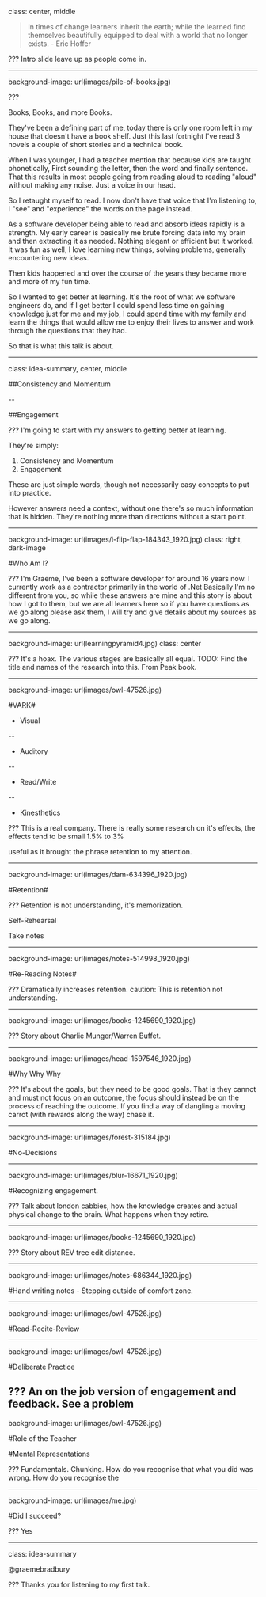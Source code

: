 class: center, middle

> In times of change learners inherit the earth; while the learned find themselves beautifully equipped to deal with a world that no longer exists. - Eric Hoffer

???
Intro slide leave up as people come in.

---
background-image: url(images/pile-of-books.jpg)

???

Books, Books, and more Books.

They've been a defining part of me, today there is only one room left in my house that doesn't have a book shelf. Just this last fortnight I've read 3 novels a couple of short stories and a technical book.

When I was younger, I had a teacher mention that because kids are taught phonetically, First sounding the letter, then the word and finally sentence. That this results in most people going from reading aloud to reading "aloud" without making any noise. Just a voice in our head.

So I retaught myself to read. I now don't have that voice that I'm listening to, I "see" and "experience" the words on the page instead.

As a software developer being able to read and absorb ideas rapidly is a strength. My early career is basically me brute forcing data into my brain and then extracting it as needed. Nothing elegant or efficient but it worked. It was fun as well, I love learning new things, solving problems, generally encountering new ideas.

Then kids happened and over the course of the years they became more and more of my fun time.

So I wanted to get better at learning. It's the root of what we software engineers do, and if I get better I could spend less time on gaining knowledge just for me and my job, I could spend time with my family and learn the things that would allow me to enjoy their lives to answer and work through the questions that they had.

So that is what this talk is about.

---
class: idea-summary, center, middle


##Consistency and Momentum

--

##Engagement

???
I'm going to start with my answers to getting better at learning.

They're simply:
1. Consistency and Momentum
2. Engagement

These are just simple words, though not necessarily easy concepts to put into practice.

However answers need a context, without one there's so much information that is hidden. They're nothing more than directions without a start point.

---

background-image: url(images/i-flip-flap-184343_1920.jpg)
class: right, dark-image

#Who Am I?

???
I'm Graeme, I've been a software developer for around 16 years now. I currently work as a contractor primarily in the world of .Net
Basically I'm no different from you, so while these answers are mine and this story is about how I got to them, but we are all learners here so if you have questions as we go along please ask them, I will try and give details about my sources as we go along.

---
background-image: url(learningpyramid4.jpg)
class: center

???
It's a hoax.
The various stages are basically all equal.
TODO: Find the title  and names of the research into this. From Peak book.

---

background-image: url(images/owl-47526.jpg)

#VARK#

- Visual

--

- Auditory

--

- Read/Write

--

- Kinesthetics

???
This is a real company. 
There is really some research on it's effects, the effects tend to be small 1.5% to 3%

useful as it brought the phrase retention to my attention.

---

background-image: url(images/dam-634396_1920.jpg)

#Retention#

???
Retention is not understanding, it's memorization.

Self-Rehearsal

Take notes


---

background-image: url(images/notes-514998_1920.jpg)

#Re-Reading Notes#

???
Dramatically increases retention.
caution: This is retention not understanding.

---

background-image: url(images/books-1245690_1920.jpg)

???
Story about Charlie Munger/Warren Buffet.

---

background-image: url(images/head-1597546_1920.jpg)

#Why Why Why

???
It's about the goals, but they need to be good goals. That is they cannot and must not focus on an outcome, the focus should instead be on the process of reaching the outcome. If you find a way of dangling a moving carrot (with rewards along the way) chase it.

---

background-image: url(images/forest-315184.jpg)

#No-Decisions

---

background-image: url(images/blur-16671_1920.jpg)

#Recognizing engagement.

???
Talk about london cabbies, how the knowledge creates and actual physical change to the brain. What happens when they retire.

---

background-image: url(images/books-1245690_1920.jpg)

???
Story about REV tree edit distance.

---
background-image: url(images/notes-686344_1920.jpg)

#Hand writing notes - Stepping outside of comfort zone.

---
background-image: url(images/owl-47526.jpg)

#Read-Recite-Review

---
background-image: url(images/owl-47526.jpg)

#Deliberate Practice

???
An on the job version of engagement and feedback.
See a problem
---

background-image: url(images/owl-47526.jpg)

#Role of the Teacher

#Mental Representations

???
Fundamentals. Chunking.
How do you recognise that what you did was wrong. How do you recognise the 

---

background-image: url(images/me.jpg)

#Did I succeed?

???
Yes 

---
class: idea-summary

@graemebradbury

???
Thanks you for listening to my first talk.